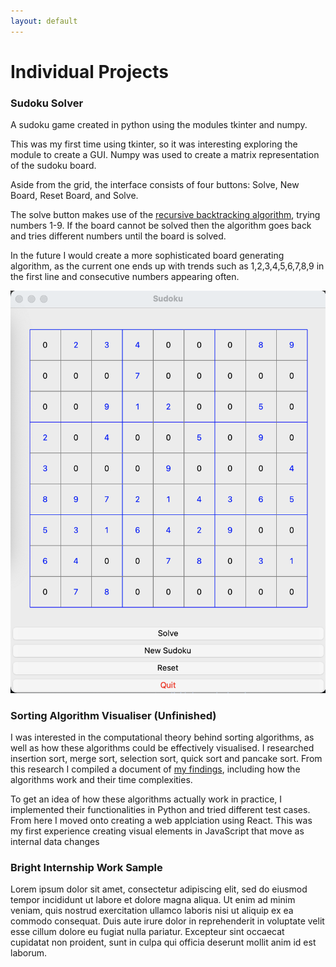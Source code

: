 ```yaml
---
layout: default
---
```


# Individual Projects

### Sudoku Solver

A sudoku game created in python using the modules tkinter and numpy.

This was my first time using tkinter, so it was interesting exploring the module to create a GUI. Numpy was used to create a matrix representation of the sudoku board.

Aside from the grid, the interface consists of four buttons: Solve, New Board, Reset Board, and Solve.

The solve button makes use of the [recursive backtracking algorithm](https://en.wikipedia.org/wiki/Sudoku_solving_algorithms#Backtracking), trying numbers 1-9. If the board cannot be solved then the algorithm goes back and tries different numbers until the board is solved.

In the future I would create a more sophisticated board generating algorithm, as the current one ends up with trends such as 1,2,3,4,5,6,7,8,9 in the first line and consecutive numbers appearing often.

<img src="./sudoku board.png">

### Sorting Algorithm Visualiser (Unfinished)

I was interested in the computational theory behind sorting algorithms, as well as how these algorithms could be effectively visualised. I researched insertion sort, merge sort, selection sort, quick sort and pancake sort. From this research I compiled a document of [my findings](https://nbviewer.org/github/moaylesbury/Sorting-Algorithm-Visualiser/blob/master/Research/Sorting%20Algorithm%20Research.pdf), including how the algorithms work and their time complexities.

To get an idea of how these algorithms actually work in practice, I implemented their functionalities in Python and tried different test cases. From here I moved onto creating a web applciation using React. This was my first experience creating visual elements in JavaScript that move as internal data changes 

### Bright Internship Work Sample


Lorem ipsum dolor sit amet, consectetur adipiscing elit, sed do eiusmod tempor incididunt ut labore et dolore magna aliqua. Ut enim ad minim veniam, quis nostrud exercitation ullamco laboris nisi ut aliquip ex ea commodo consequat. Duis aute irure dolor in reprehenderit in voluptate velit esse cillum dolore eu fugiat nulla pariatur. Excepteur sint occaecat cupidatat non proident, sunt in culpa qui officia deserunt mollit anim id est laborum.

